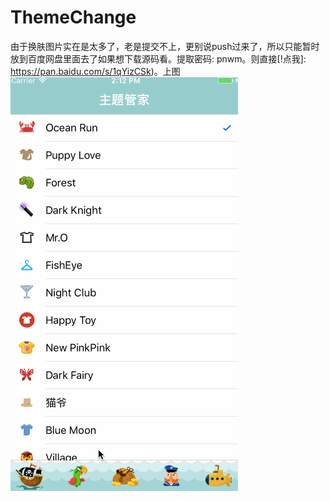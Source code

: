 # ThemeChange
由于换肤图片实在是太多了，老是提交不上，更别说push过来了，所以只能暂时放到百度网盘里面去了如果想下载源码看。提取密码: pnwm。则直接[!点我]: https://pan.baidu.com/s/1qYizCSk)。上图![效果图](https://raw.githubusercontent.com/YYDreams/ThemeChange/master/ThemeSkin/ThemeSkin/Classes/Resource/%E4%B8%BB%E9%A2%98%E5%88%87%E6%8D%A2.gif)
